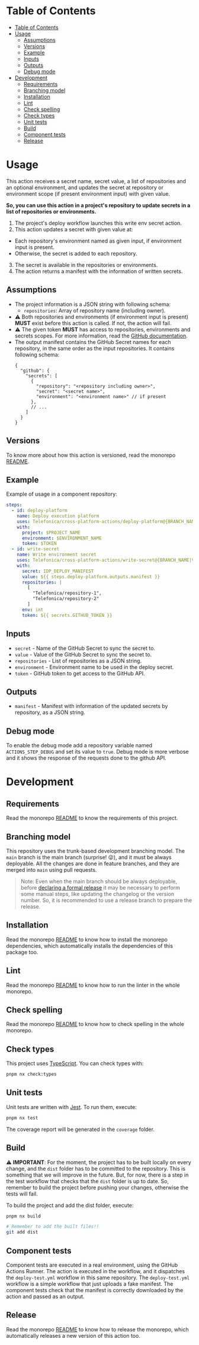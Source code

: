 # Table of Contents

- [Table of Contents](#table-of-contents)
- [Usage](#usage)
  - [Assumptions](#assumptions)
  - [Versions](#versions)
  - [Example](#example)
  - [Inputs](#inputs)
  - [Outputs](#outputs)
  - [Debug mode](#debug-mode)
- [Development](#development)
  - [Requirements](#requirements)
  - [Branching model](#branching-model)
  - [Installation](#installation)
  - [Lint](#lint)
  - [Check spelling](#check-spelling)
  - [Check types](#check-types)
  - [Unit tests](#unit-tests)
  - [Build](#build)
  - [Component tests](#component-tests)
  - [Release](#release)

# Usage

This action receives a secret name, secret value, a list of repositories and an optional environment, and updates the secret at repository or environment scope (if present environment input) with given value.

__So, you can use this action in a project's repository to update secrets in a list of repositories or environments.__

1. The project's deploy workflow launches this write env secret action.
2. This action updates a secret with given value at:
  * Each repository's environment named as given input, if environment input is present.
  * Otherwise, the secret is added to each repository.
3. The secret is available in the repositories or environments.
4. The action returns a manifest with the information of written secrets.

## Assumptions

- The project information is a JSON string with following schema:
  - `repositories`: Array of repository name (including owner).
- :warning: Both repositories and environments (if environment input is present) **MUST** exist before this action is called. If not, the action will fail.
- :warning: The given token **MUST** has access to repositories, environments and secrets scopes. For more information, read the [GitHub documentation](https://docs.github.com/en/rest/reference/actions#secrets).
- The output manifest contains the GitHub Secret names for each repository, in the same order as the input repositories. It contains following schema:
  ```jsonc
  {
    "github": {
      "secrets": [
        {
          "repository": "<repository including owner>",
          "secret": "<secret name>",
          "environment": "<environment name>" // if present
        },
        // ...
      ]
    }
  }
  ```

## Versions

To know more about how this action is versioned, read the monorepo [README](../README.md#versions).

## Example

Example of usage in a component repository:

```yaml
steps:
  - id: deploy-platform
    name: Deploy execution platform
    uses: Telefonica/cross-platform-actions/deploy-platform@{BRANCH_NAME|VERSION}
    with:
      project: $PROJECT_NAME
      environment: $ENVIRONMENT_NAME
      token: $TOKEN
  - id: write-secret
    name: Write environment secret
    uses: Telefonica/cross-platform-actions/write-secret@{BRANCH_NAME|VERSION}
    with:
      secret: IDP_DEPLOY_MANIFEST
      value: ${{ steps.deploy-platform.outputs.manifest }}
      repositories: |
        [
          "Telefonica/repository-1",
          "Telefonica/repository-2"
        ]
      env: int
      token: ${{ secrets.GITHUB_TOKEN }}
```

## Inputs

- `secret` - Name of the GitHub Secret to sync the secret to.
- `value` - Value of the GitHub Secret to sync the secret to.
- `repositories` - List of repositories as a JSON string.
- `environment` - Environment name to be used in the deploy secret.
- `token` - GitHub token to get access to the GitHub API.

## Outputs

- `manifest` - Manifest with information of the updated secrets by repository, as a JSON string.

## Debug mode

To enable the debug mode add a repository variable named `ACTIONS_STEP_DEBUG` and set its value to `true`. Debug mode is more verbose and it shows the response of the requests done to the github API.

# Development

## Requirements

Read the monorepo [README](../README.md#requirements) to know the requirements of this project.

## Branching model

This repository uses the trunk-based development branching model. The `main` branch is the main branch (surprise! 😜), and it must be always deployable. All the changes are done in feature branches, and they are merged into `main` using pull requests.

> Note: Even when the main branch should be always deployable, before [declaring a formal release](#release) it may be necessary to perform some manual steps, like updating the changelog or the version number. So, it is recommended to use a release branch to prepare the release.

## Installation

Read the monorepo [README](../README.md#development) to know how to install the monorepo dependencies, which automatically installs the dependencies of this package too.

## Lint

Read the monorepo [README](../README.md#development) to know how to run the linter in the whole monorepo.

## Check spelling

Read the monorepo [README](../README.md#development) to know how to check spelling in the whole monorepo.

## Check types

This project uses [TypeScript](https://www.typescriptlang.org/). You can check types with:

```sh
pnpm nx check:types
```

## Unit tests

Unit tests are written with [Jest](https://jestjs.io/). To run them, execute:

```sh
pnpm nx test
```

The coverage report will be generated in the `coverage` folder.

## Build

⚠️ __IMPORTANT__: For the moment, the project has to be built locally on every change, and the `dist` folder has to be committed to the repository. This is something that we will improve in the future. But, for now, there is a step in the test workflow that checks that the `dist` folder is up to date. So, remember to build the project before pushing your changes, otherwise the tests will fail.

To build the project and add the dist folder, execute:

```sh
pnpm nx build

# Remember to add the built files!!
git add dist
```

## Component tests

Component tests are executed in a real environment, using the GitHub Actions Runner. The action is executed in the workflow, and it dispatches the `deploy-test.yml` workflow in this same repository. The `deploy-test.yml` workflow is a simple workflow that just uploads a fake manifest. The component tests check that the manifest is correctly downloaded by the action and passed as an output.

## Release

Read the monorepo [README](../README.md#release) to know how to release the monorepo, which automatically releases a new version of this action too.
